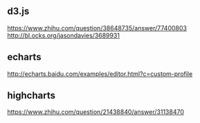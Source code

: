 ## d3.js
https://www.zhihu.com/question/38648735/answer/77400803
http://bl.ocks.org/jasondavies/3689931

## echarts
http://echarts.baidu.com/examples/editor.html?c=custom-profile

## highcharts
https://www.zhihu.com/question/21438840/answer/31138470



